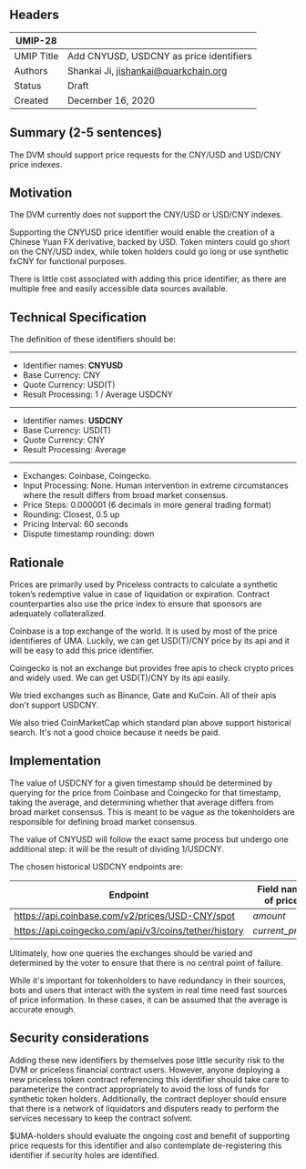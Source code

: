 ## Headers
| UMIP-28     |                                                                                                                                          |
|------------|------------------------------------------------------------------------------------------------------------------------------------------|
| UMIP Title | Add CNYUSD, USDCNY as price identifiers              |
| Authors    | Shankai Ji, jishankai@quarkchain.org |
| Status     | Draft                                                                                                                                  |
| Created    | December 16, 2020                                                                                                                           |

## Summary (2-5 sentences)
The DVM should support price requests for the CNY/USD and USD/CNY price indexes. 


## Motivation
The DVM currently does not support the CNY/USD or USD/CNY indexes.

Supporting the CNYUSD price identifier would enable the creation of a Chinese Yuan FX derivative, backed by USD. Token minters could go short on the CNY/USD index, while token holders could go long or use synthetic fxCNY for functional purposes.

There is little cost associated with adding this price identifier, as there are multiple free and easily accessible data sources available.

## Technical Specification
The definition of these identifiers should be:

-----------------------------------------
- Identifier names: **CNYUSD**
- Base Currency: CNY
- Quote Currency: USD(T)
- Result Processing: 1 / Average USDCNY
-----------------------------------------
- Identifier names: **USDCNY**
- Base Currency: USD(T)
- Quote Currency: CNY 
- Result Processing: Average
-----------------------------------------

- Exchanges: Coinbase, Coingecko.
- Input Processing: None. Human intervention in extreme circumstances where the result differs from broad market consensus.
- Price Steps: 0.000001 (6 decimals in more general trading format)
- Rounding: Closest, 0.5 up
- Pricing Interval: 60 seconds
- Dispute timestamp rounding: down


## Rationale
Prices are primarily used by Priceless contracts to calculate a synthetic token’s redemptive value in case of liquidation or expiration. Contract counterparties also use the price index to ensure that sponsors are adequately collateralized. 

Coinbase is a top exchange of the world. It is used by most of the price identifieres of UMA. Luckily, we can get USD(T)/CNY price by its api and it will be easy to add this price identifier.

Coingecko is not an exchange but provides free apis to check crypto prices and widely used. We can get USD(T)/CNY by its api easily.

We tried exchanges such as Binance, Gate and KuCoin. All of their apis don't support USDCNY.

We also tried CoinMarketCap which standard plan above support historical search. It's not a good choice because it needs be paid.

## Implementation

The value of USDCNY for a given timestamp should be determined by querying for the price from Coinbase and Coingecko for that timestamp, taking the average, and determining whether that average differs from broad market consensus. This is meant to be vague as the tokenholders are responsible for defining broad market consensus.

The value of CNYUSD will follow the exact same process but undergo one additional step: it will be the result of dividing 1/USDCNY.  

The chosen historical USDCNY endpoints are:

| Endpoint | Field name of price |
|------------|------------------------------------------------------------------------------------------------------------------------------------------|
| https://api.coinbase.com/v2/prices/USD-CNY/spot | *amount* |
| https://api.coingecko.com/api/v3/coins/tether/history | *current_price* |

Ultimately, how one queries the exchanges should be varied and determined by the voter to ensure that there is no central point of failure.

While it's important for tokenholders to have redundancy in their sources, bots and users that interact with the system in real time need fast sources of price information. In these cases, it can be assumed that the average is accurate enough.

## Security considerations
Adding these new identifiers by themselves pose little security risk to the DVM or priceless financial contract users. However, anyone deploying a new priceless token contract referencing this identifier should take care to parameterize the contract appropriately to avoid the loss of funds for synthetic token holders. Additionally, the contract deployer should ensure that there is a network of liquidators and disputers ready to perform the services necessary to keep the contract solvent.

 $UMA-holders should evaluate the ongoing cost and benefit of supporting price requests for this identifier and also contemplate de-registering this identifier if security holes are identified.

